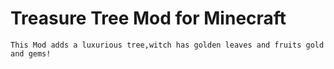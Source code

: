 # Treasure Tree Mod for Minecraft 
    This Mod adds a luxurious tree,witch has golden leaves and fruits gold and gems!
